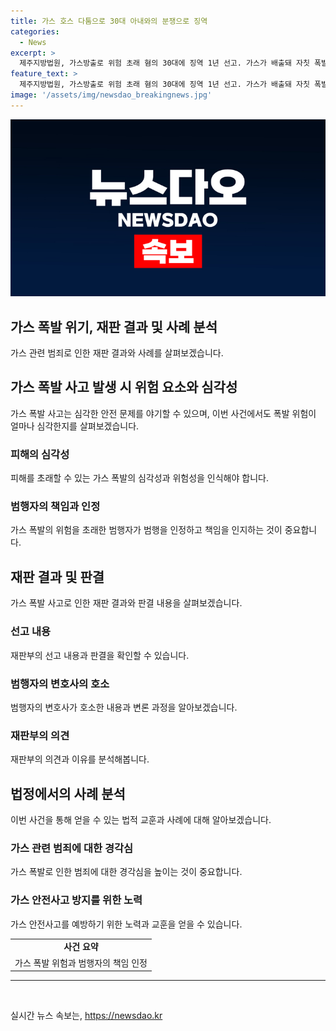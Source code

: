 ```yaml
---
title: 가스 호스 다툼으로 30대 아내와의 분쟁으로 징역
categories:
  - News
excerpt: >
  제주지방법원, 가스방출로 위험 초래 혐의 30대에 징역 1년 선고. 가스가 배출돼 자칫 폭발할 위험에 대비해 가스 공급 중단 및 주민 대피 조치. 재판부 범행을 인정하며 반성하고 있고 타인에게 피해를 줄 목적으로 범행한 것으로 보이지 않는 점 등을 고려해 징역형을 선고 판결. A씨 변호인은 만취 상태에서 우발적으로 범행 주장.
feature_text: >
  제주지방법원, 가스방출로 위험 초래 혐의 30대에 징역 1년 선고. 가스가 배출돼 자칫 폭발할 위험에 대비해 가스 공급 중단 및 주민 대피 조치. 재판부 범행을 인정하며 반성하고 있고 타인에게 피해를 줄 목적으로 범행한 것으로 보이지 않는 점 등을 고려해 징역형을 선고 판결. A씨 변호인은 만취 상태에서 우발적으로 범행 주장.
image: '/assets/img/newsdao_breakingnews.jpg'
---
```


<p><img src="/assets/img/newsdao_breakingnews.jpg" alt="cryptoinkorea 속보" /></p>

<h2 data-ke-size="size26">가스 폭발 위기, 재판 결과 및 사례 분석</h2>

<p data-ke-size="size16">가스 관련 범죄로 인한 재판 결과와 사례를 살펴보겠습니다.</p>

<h2>가스 폭발 사고 발생 시 위험 요소와 심각성</h2>

<p data-ke-size="size16">가스 폭발 사고는 심각한 안전 문제를 야기할 수 있으며, 이번 사건에서도 폭발 위험이 얼마나 심각한지를 살펴보겠습니다.</p>

<h3><b>피해의 심각성</b></h3>

<p data-ke-size="size16">피해를 초래할 수 있는 가스 폭발의 심각성과 위험성을 인식해야 합니다.</p>

<h3><b>범행자의 책임과 인정</b></h3>

<p data-ke-size="size16">가스 폭발의 위험을 초래한 범행자가 범행을 인정하고 책임을 인지하는 것이 중요합니다.</p>

<h2>재판 결과 및 판결</h2>

<p data-ke-size="size16">가스 폭발 사고로 인한 재판 결과와 판결 내용을 살펴보겠습니다.</p>

<h3><b>선고 내용</b></h3>

<p data-ke-size="size16">재판부의 선고 내용과 판결을 확인할 수 있습니다.</p>

<h3><b>범행자의 변호사의 호소</b></h3>

<p data-ke-size="size16">범행자의 변호사가 호소한 내용과 변론 과정을 알아보겠습니다.</p>

<h3><b>재판부의 의견</b></h3>

<p data-ke-size="size16">재판부의 의견과 이유를 분석해봅니다.</p>

<h2>법정에서의 사례 분석</h2>

<p data-ke-size="size16">이번 사건을 통해 얻을 수 있는 법적 교훈과 사례에 대해 알아보겠습니다.</p>

<h3><b>가스 관련 범죄에 대한 경각심</b></h3>

<p data-ke-size="size16">가스 폭발로 인한 범죄에 대한 경각심을 높이는 것이 중요합니다.</p>

<h3><b>가스 안전사고 방지를 위한 노력</b></h3>

<p data-ke-size="size16">가스 안전사고를 예방하기 위한 노력과 교훈을 얻을 수 있습니다.</p>

<table>
    <tr>
        <td style="text-align: center; height: 17px;"><b>사건 요약</b></td>
    </tr>
    <tr>
        <td>가스 폭발 위험과 범행자의 책임 인정</td>
    </tr>
</table>

<hr>

<p data-ke-size="size16">&nbsp;</p>
실시간 뉴스 속보는, <a href="https://newsdao.kr" rel="dofollow">https://newsdao.kr</a>


